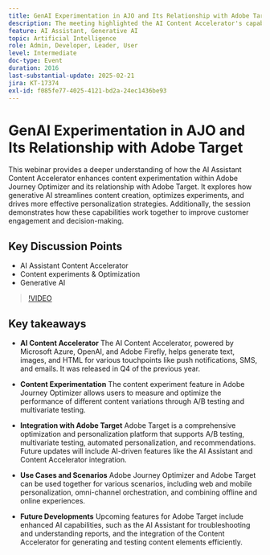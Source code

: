 ```yaml
---
title: GenAI Experimentation in AJO and Its Relationship with Adobe Target
description: The meeting highlighted the AI Content Accelerator's capabilities in generating text, images, and HTML, content experimentation through Adobe Journey Optimizer, integration with Adobe Target for optimization and personalization, various use cases for combined tools, and future developments including enhanced AI features.
feature: AI Assistant, Generative AI
topic: Artificial Intelligence
role: Admin, Developer, Leader, User
level: Intermediate
doc-type: Event
duration: 2016
last-substantial-update: 2025-02-21
jira: KT-17374
exl-id: f085fe77-4025-4121-bd2a-24ec1436be93
---
```

# GenAI Experimentation in AJO and Its Relationship with Adobe Target

This webinar provides a deeper understanding of how the AI Assistant Content Accelerator enhances content experimentation within Adobe Journey Optimizer and its relationship with Adobe Target. It explores how generative AI streamlines content creation, optimizes experiments, and drives more effective personalization strategies. Additionally, the session demonstrates how these capabilities work together to improve customer engagement and decision-making.

## Key Discussion Points

* AI Assistant Content Accelerator 
* Content experiments & Optimization 
* Generative AI

>[!VIDEO](https://video.tv.adobe.com/v/3444453/?learn=on&enablevpops)

## Key takeaways

* **AI Content Accelerator** The AI Content Accelerator, powered by Microsoft Azure, OpenAI, and Adobe Firefly, helps generate text, images, and HTML for various touchpoints like push notifications, SMS, and emails. It was released in Q4 of the previous year.

* **Content Experimentation** The content experiment feature in Adobe Journey Optimizer allows users to measure and optimize the performance of different content variations through A/B testing and multivariate testing.

* **Integration with Adobe Target** Adobe Target is a comprehensive optimization and personalization platform that supports A/B testing, multivariate testing, automated personalization, and recommendations. Future updates will include AI-driven features like the AI Assistant and Content Accelerator integration.

* **Use Cases and Scenarios** Adobe Journey Optimizer and Adobe Target can be used together for various scenarios, including web and mobile personalization, omni-channel orchestration, and combining offline and online experiences.

* **Future Developments** Upcoming features for Adobe Target include enhanced AI capabilities, such as the AI Assistant for troubleshooting and understanding reports, and the integration of the Content Accelerator for generating and testing content elements efficiently.
